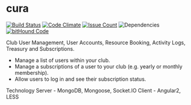 # cura
[![Build Status](https://travis-ci.org/ct5845/cura.svg?branch=master)](https://travis-ci.org/ct5845/cura)
[![Code Climate](https://codeclimate.com/github/ct5845/cura/badges/gpa.svg)](https://codeclimate.com/github/ct5845/cura)
[![Issue Count](https://codeclimate.com/github/ct5845/cura/badges/issue_count.svg)](https://codeclimate.com/github/ct5845/cura)
![Dependencies](https://david-dm.org/ct5845/cura.svg)
[![bitHound Code](https://www.bithound.io/github/ct5845/cura/badges/code.svg)](https://www.bithound.io/github/ct5845/cura)

Club User Management, User Accounts, Resource Booking, Activity Logs, Treasury and Subscriptions. 

- Manage a list of users within your club.
- Manage a subscriptions of a user to your club (e.g. yearly or monthly membership).
- Allow users to log in and see their subscription status.

Technology
Server - MongoDB, Mongoose, Socket.IO
Client - Angular2, LESS
